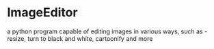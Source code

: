 # ImageEditor
a python program capable of editing images in various ways, such as - resize, turn to black and white, cartoonify and more
